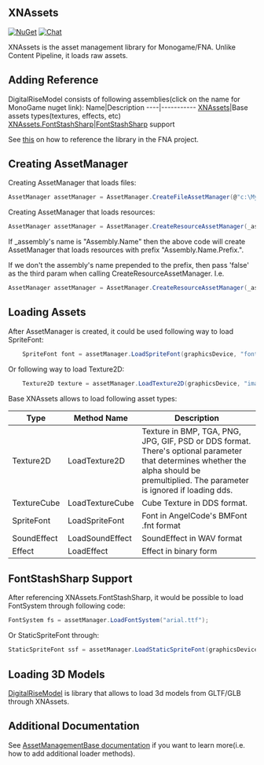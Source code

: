 ## XNAssets
[![NuGet](https://img.shields.io/nuget/v/XNAssets.Monogame.svg)](https://www.nuget.org/packages/XNAssets.Monogame/) [![Chat](https://img.shields.io/discord/628186029488340992.svg)](https://discord.gg/ZeHxhCY)

XNAssets is the asset management library for Monogame/FNA. Unlike Content Pipeline, it loads raw assets.

## Adding Reference
DigitalRiseModel consists of following assemblies(click on the name for MonoGame nuget link):
Name|Description
----|-----------
[XNAssets](https://www.nuget.org/packages/XNAssets.Monogame/)|Base assets types(textures, effects, etc)
[XNAssets.FontStashSharp](https://www.nuget.org/packages/XNAssets.FontStashSharp.Monogame/)|[FontStashSharp](https://github.com/FontStashSharp/FontStashSharp) support

See [this](https://github.com/DigitalRiseEngine/DigitalRiseModel/wiki/Adding-Reference-For-FNA-Project) on how to reference the library in the FNA project.

## Creating AssetManager
Creating AssetManager that loads files:
```c#
AssetManager assetManager = AssetManager.CreateFileAssetManager(@"c:\MyGame\Assets");
```

Creating AssetManager that loads resources:
```c#
AssetManager assetManager = AssetManager.CreateResourceAssetManager(_assembly, "Resources");
```
If _assembly's name is "Assembly.Name" then the above code will create AssetManager that loads resources with prefix "Assembly.Name.Prefix.".

If we don't the assembly's name prepended to the prefix, then pass 'false' as the third param when calling CreateResourceAssetManager. I.e.
```c#
AssetManager assetManager = AssetManager.CreateResourceAssetManager(_assembly, "Full.Path.Resources", false);
```

## Loading Assets
After AssetManager is created, it could be used following way to load SpriteFont:
```c#
    SpriteFont font = assetManager.LoadSpriteFont(graphicsDevice, "fonts/arial64.fnt");
```
Or following way to load Texture2D:
```c#
    Texture2D texture = assetManager.LoadTexture2D(graphicsDevice, "images/LogoOnly_64px.png");
```

Base XNAssets allows to load following asset types:

Type|Method Name|Description
----|-----------|-----------
Texture2D|LoadTexture2D|Texture in BMP, TGA, PNG, JPG, GIF, PSD or DDS format. There's optional parameter that determines whether the alpha should be premultiplied. The parameter is ignored if loading dds.
TextureCube|LoadTextureCube|Cube Texture in DDS format.
SpriteFont|LoadSpriteFont|Font in AngelCode's BMFont .fnt format
SoundEffect|LoadSoundEffect|SoundEffect in WAV format
Effect|LoadEffect|Effect in binary form

## FontStashSharp Support
After referencing XNAssets.FontStashSharp, it would be possible to load FontSystem through following code:
```c#
FontSystem fs = assetManager.LoadFontSystem("arial.ttf");
```

Or StaticSpriteFont through:
```c#
StaticSpriteFont ssf = assetManager.LoadStaticSpriteFont(graphicsDevice, "arial.fnt");
```
## Loading 3D Models
[DigitalRiseModel](https://github.com/DigitalRiseEngine/DigitalRiseModel) is library that allows to load 3d models from GLTF/GLB through XNAssets.

## Additional Documentation
See [AssetManagementBase documentation](https://github.com/rds1983/AssetManagementBase) if you want to learn more(i.e. how to add additional loader methods).
